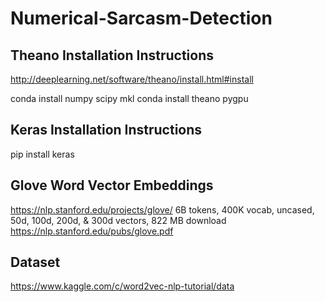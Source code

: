 # Numerical-Sarcasm-Detection

## Theano Installation Instructions
http://deeplearning.net/software/theano/install.html#install

conda install numpy scipy mkl
conda install theano pygpu

## Keras Installation Instructions
pip install keras


## Glove Word Vector Embeddings
https://nlp.stanford.edu/projects/glove/
6B tokens, 400K vocab, uncased, 50d, 100d, 200d, & 300d vectors, 822 MB download
https://nlp.stanford.edu/pubs/glove.pdf


## Dataset
https://www.kaggle.com/c/word2vec-nlp-tutorial/data
